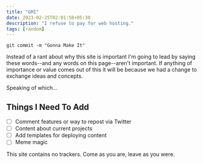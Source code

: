 ```yaml
---
title: "GMI"
date: 2023-02-25T02:01:58+05:30
description: "I refuse to pay for web hosting."
tags: [random]
---
```

```
git commit -m "Gonna Make It"
```

Instead of a rant about why this site is important I'm going to lead by saying these words--and any words on this page--aren't important. If anything of importance or value comes out of this it will be because we had a change to exchange ideas and concepts. 

Speaking of which...

## Things I Need To Add
- [ ] Comment features or way to repost via Twitter 
- [ ] Content about current projects
- [ ] Add templates for deploying content
- [ ] Meme magic

This site contains no trackers. 
Come as you are, leave as you were. 


